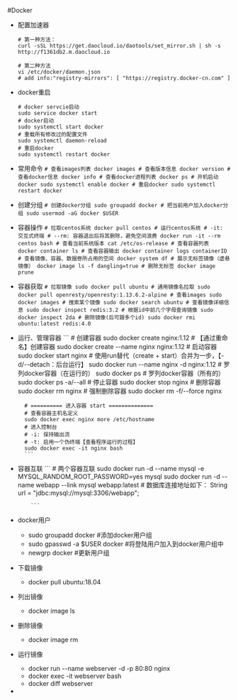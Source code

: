 #Docker
* 配置加速器
  ```
  # 第一种方法：
  curl -sSL https://get.daocloud.io/daotools/set_mirror.sh | sh -s http://f1361db2.m.daocloud.io

  # 第二种方法
  vi /etc/docker/daemon.json
  # add info:"registry-mirrors": [ "https://registry.docker-cn.com" ]
  ```
* docker重启
    ```
    # docker servcie启动
    sudo service docker start
    # docker启动
    sudo systemctl start docker
    # 重载所有修改过的配置文件
    sudo systemctl daemon-reload
    # 重启docker
    sudo systemctl restart docker
    ```
* 常用命令
      ```
      # 查看images列表
      docker images
      # 查看版本信息
      docker version
      # 查看docker信息
      docker info
      # 查看docker进程列表
      docker ps
      # 开机启动
      docker sudo systemctl enable docker
      # 重启docker
      sudo systemctl restart docker
      ```
* 创建分组
        ```
        # 创建docker分组
        sudo groupadd docker
        # 把当前用户加入docker分组
        sudo usermod -aG docker $USER
        ```
* 容器操作
          ```
          # 拉取centos系统
          docker pull centos
          # 运行centos系统
          # -it: 交互式终端
          # --rm: 容器退出后将其删除，避免空间浪费
          docker run -it --rm centos bash
          # 查看当前系统版本
          cat /etc/os-release
          # 查看容器列表
          docker container ls
          # 查看容器输出
          docker container logs containerID
          # 查看镜像、容器、数据卷所占用的空间
          docker system df
          # 展示无标签镜像（虚悬镜像）
          docker image ls -f dangling=true
          # 删除无标签
          docker image prune
          ```
* 容器获取
      ```
      # 拉取镜像
      sudo docker pull ubuntu
      # 通用镜像名拉取
      sudo docker pull openresty/openresty:1.13.6.2-alpine
      # 查看images
      sudo docker images
      # 搜索某个镜像
      sudo docker search ubuntu
      # 查看镜像详细信息
      sudo docker inspect redis:3.2
      # 根据id中前几个字母查询镜像
      sudo docker inspect 2da
      # 删除镜像(后可跟多个id)
      sudo docker rmi ubuntu:latest redis:4.0
      ```
* 运行、管理容器
        ```
        # 创建容器
        sudo docker create nginx:1.12
        # 【通过重命名】创建容器
        sudo docker create --name nginx nginx:1.12
        # 启动容器
        sudo docker start nginx
        # 使用run替代（create + start）合并为一步，【-d/--detach：后台运行】
        sudo docker run --name nginx -d nginx:1.12
        # 罗列docker容器（在运行的）
        sudo docker ps
        # 罗列docker容器（所有的）
        sudo docker ps -a/--all
        # 停止容器
        sudo docker stop nginx
        # 删除容器
        sudo docker rm nginx
        # 强制删除容器
        sudo docker rm -f/--force nginx

        # ========== 进入容器 start ==============
        # 查看容器主机名定义
        sudo docker exec nginx more /etc/hostname
        # 进入控制台
        # -i: 保持输出流
        # -t: 启用一个伪终端【查看程序运行的过程】
        sudo docker exec -it nginx bash
        ```
* 容器互联
          ```
          # 两个容器互联
          sudo docker run -d --name mysql -e MYSQL_RANDOM_ROOT_PASSWORD=yes mysql
          sudo docker run -d --name webapp --link mysql webapp:latest
          # 数据库连接地址如下：
          String url = "jdbc:mysql://mysql:3306/webapp";

          ```
* docker用户
  * sudo groupadd docker    #添加docker用户组
  * sudo gpasswd -a $USER docker    #将登陆用户加入到docker用户组中
  * newgrp docker    #更新用户组
* 下载镜像
  * docker pull ubuntu:18.04
* 列出镜像
  * docker image ls
* 删除镜像
  * docker image rm
* 运行镜像
  * docker run --name webserver -d -p 80:80 nginx
  * docker exec -it webserver bash
  * docker diff webserver
*   
